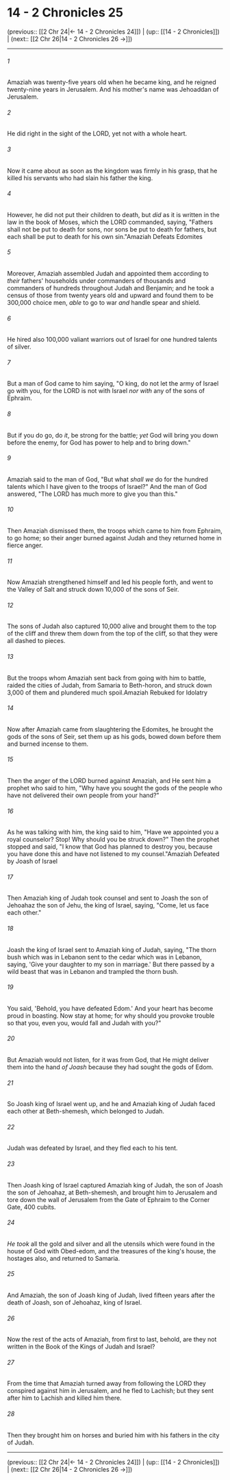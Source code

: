 # 14 - 2 Chronicles 25

(previous:: [[2 Chr 24|← 14 - 2 Chronicles 24]]) | (up:: [[14 - 2 Chronicles]]) | (next:: [[2 Chr 26|14 - 2 Chronicles 26 →]])

***


###### 1 
Amaziah was twenty-five years old when he became king, and he reigned twenty-nine years in Jerusalem. And his mother's name was Jehoaddan of Jerusalem. 

###### 2 
He did right in the sight of the LORD, yet not with a whole heart. 

###### 3 
Now it came about as soon as the kingdom was firmly in his grasp, that he killed his servants who had slain his father the king. 

###### 4 
However, he did not put their children to death, but _did_ as it is written in the law in the book of Moses, which the LORD commanded, saying, "Fathers shall not be put to death for sons, nor sons be put to death for fathers, but each shall be put to death for his own sin."Amaziah Defeats Edomites 

###### 5 
Moreover, Amaziah assembled Judah and appointed them according to _their_ fathers' households under commanders of thousands and commanders of hundreds throughout Judah and Benjamin; and he took a census of those from twenty years old and upward and found them to be 300,000 choice men, _able_ to go to war _and_ handle spear and shield. 

###### 6 
He hired also 100,000 valiant warriors out of Israel for one hundred talents of silver. 

###### 7 
But a man of God came to him saying, "O king, do not let the army of Israel go with you, for the LORD is not with Israel _nor with_ any of the sons of Ephraim. 

###### 8 
But if you do go, do _it_, be strong for the battle; _yet_ God will bring you down before the enemy, for God has power to help and to bring down." 

###### 9 
Amaziah said to the man of God, "But what _shall we_ do for the hundred talents which I have given to the troops of Israel?" And the man of God answered, "The LORD has much more to give you than this." 

###### 10 
Then Amaziah dismissed them, the troops which came to him from Ephraim, to go home; so their anger burned against Judah and they returned home in fierce anger. 

###### 11 
Now Amaziah strengthened himself and led his people forth, and went to the Valley of Salt and struck down 10,000 of the sons of Seir. 

###### 12 
The sons of Judah also captured 10,000 alive and brought them to the top of the cliff and threw them down from the top of the cliff, so that they were all dashed to pieces. 

###### 13 
But the troops whom Amaziah sent back from going with him to battle, raided the cities of Judah, from Samaria to Beth-horon, and struck down 3,000 of them and plundered much spoil.Amaziah Rebuked for Idolatry 

###### 14 
Now after Amaziah came from slaughtering the Edomites, he brought the gods of the sons of Seir, set them up as his gods, bowed down before them and burned incense to them. 

###### 15 
Then the anger of the LORD burned against Amaziah, and He sent him a prophet who said to him, "Why have you sought the gods of the people who have not delivered their own people from your hand?" 

###### 16 
As he was talking with him, the king said to him, "Have we appointed you a royal counselor? Stop! Why should you be struck down?" Then the prophet stopped and said, "I know that God has planned to destroy you, because you have done this and have not listened to my counsel."Amaziah Defeated by Joash of Israel 

###### 17 
Then Amaziah king of Judah took counsel and sent to Joash the son of Jehoahaz the son of Jehu, the king of Israel, saying, "Come, let us face each other." 

###### 18 
Joash the king of Israel sent to Amaziah king of Judah, saying, "The thorn bush which was in Lebanon sent to the cedar which was in Lebanon, saying, 'Give your daughter to my son in marriage.' But there passed by a wild beast that was in Lebanon and trampled the thorn bush. 

###### 19 
You said, 'Behold, you have defeated Edom.' And your heart has become proud in boasting. Now stay at home; for why should you provoke trouble so that you, even you, would fall and Judah with you?" 

###### 20 
But Amaziah would not listen, for it was from God, that He might deliver them into the hand _of Joash_ because they had sought the gods of Edom. 

###### 21 
So Joash king of Israel went up, and he and Amaziah king of Judah faced each other at Beth-shemesh, which belonged to Judah. 

###### 22 
Judah was defeated by Israel, and they fled each to his tent. 

###### 23 
Then Joash king of Israel captured Amaziah king of Judah, the son of Joash the son of Jehoahaz, at Beth-shemesh, and brought him to Jerusalem and tore down the wall of Jerusalem from the Gate of Ephraim to the Corner Gate, 400 cubits. 

###### 24 
_He took_ all the gold and silver and all the utensils which were found in the house of God with Obed-edom, and the treasures of the king's house, the hostages also, and returned to Samaria. 

###### 25 
And Amaziah, the son of Joash king of Judah, lived fifteen years after the death of Joash, son of Jehoahaz, king of Israel. 

###### 26 
Now the rest of the acts of Amaziah, from first to last, behold, are they not written in the Book of the Kings of Judah and Israel? 

###### 27 
From the time that Amaziah turned away from following the LORD they conspired against him in Jerusalem, and he fled to Lachish; but they sent after him to Lachish and killed him there. 

###### 28 
Then they brought him on horses and buried him with his fathers in the city of Judah.

***

(previous:: [[2 Chr 24|← 14 - 2 Chronicles 24]]) | (up:: [[14 - 2 Chronicles]]) | (next:: [[2 Chr 26|14 - 2 Chronicles 26 →]])
